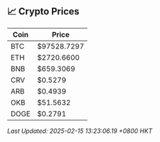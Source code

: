 ## 📈 Crypto Prices

| Coin | Price |
| ---- | ----- |
| BTC | $97528.7297 |
| ETH | $2720.6600 |
| BNB | $659.3069 |
| CRV | $0.5279 |
| ARB | $0.4939 |
| OKB | $51.5632 |
| DOGE | $0.2791 |

_Last Updated: 2025-02-15 13:23:06.19 +0800 HKT_